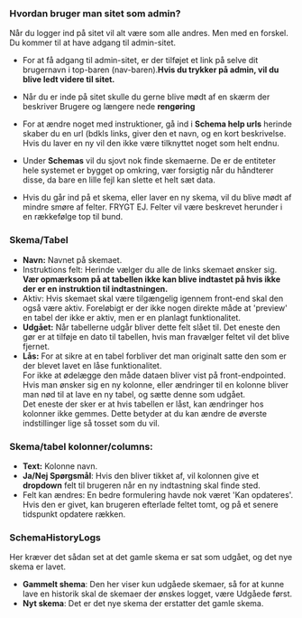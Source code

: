 ### Hvordan bruger man sitet som admin?

Når du logger ind på sitet vil alt være som alle andres. Men med en forskel. Du kommer til at have adgang til admin-sitet.

- For at få adgang til admin-sitet, er der tilføjet et link på selve dit brugernavn i top-baren (nav-baren).**Hvis du trykker på admin, vil du blive ledt videre til sitet.**

- Når du er inde på sitet skulle du gerne blive mødt af en skærm der beskriver Brugere og længere nede **rengøring**

- For at ændre noget med instruktioner, gå ind i **Schema help urls** herinde skaber du en url (bdkls links, giver den et navn, og en kort beskrivelse. Hvis du laver en ny vil den ikke være tilknyttet noget som helt endnu.

- Under **Schemas** vil du sjovt nok finde skemaerne. De er de entiteter hele systemet er bygget op omkring, vær forsigtig når du håndterer disse, da bare en lille fejl kan slette et helt sæt data.

- Hvis du går ind på et skema, eller laver en ny skema, vil du blive mødt af mindre smøre af felter. FRYGT EJ. Felter vil være beskrevet herunder i en rækkefølge top til bund.


### Skema/Tabel
  - **Navn:** Navnet på skemaet.
  - Instruktions felt: Herinde vælger du alle de links skemaet ønsker sig. **Vær opmærksom på at tabellen ikke kan blive indtastet på hvis ikke der er en instruktion til indtastningen.**
  - Aktiv: Hvis skemaet skal være tilgængelig igennem front-end skal den også være aktiv.  Foreløbigt er der ikke nogen direkte måde at 'preview' en tabel der ikke er aktiv, men er en planlagt funktionalitet. 
  - **Udgået:** Når tabellerne udgår bliver dette felt slået til. Det eneste den gør er at tilføje en dato til tabellen, hvis man fravælger feltet vil det blive fjernet. 
  - **Lås:** For at sikre at en tabel forbliver det man originalt satte den som er der blevet lavet en låse funktionalitet.  
For ikke at ødelægge den måde dataen bliver vist på front-endpointed.  
Hvis man ønsker sig en ny kolonne, eller ændringer til en kolonne bliver man nød til at lave en ny tabel, og sætte denne som udgået.  
Det eneste der sker er at hvis tabellen er låst, kan ændringer hos kolonner ikke gemmes. Dette betyder at du kan ændre de øverste indstillinger lige så tosset som du vil.


### Skema/tabel kolonner/columns:
  - **Text:** Kolonne navn.
  - **Ja/Nej Spørgsmål**: Hvis den bliver tikket af, vil kolonnen give et **dropdown** felt til brugeren når en ny indtastning skal finde sted.
  - Felt kan ændres: En bedre formulering havde nok været 'Kan opdateres'. Hvis den er givet, kan brugeren efterlade feltet tomt, og på et senere tidspunkt opdatere rækken.


### SchemaHistoryLogs
Her kræver det sådan set at det gamle skema er sat som udgået, og det nye skema er lavet.

  - **Gammelt shema**: Den her viser kun udgåede skemaer,  så for at kunne lave en historik skal de skemaer der ønskes logget, være Udgåede først. 
  - **Nyt skema**: Det er det nye skema der erstatter det gamle skema. 
